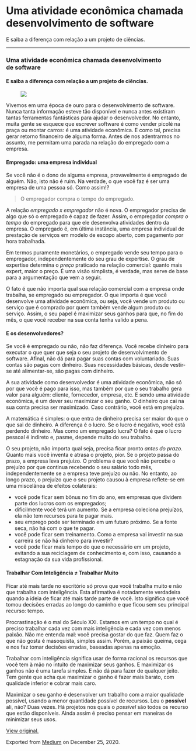 Uma atividade econômica chamada desenvolvimento de software
===========================================================

E saiba a diferença com relação a um projeto de ciências.

------------------------------------------------------------------------

### Uma atividade econômica chamada desenvolvimento de software

#### E saiba a diferença com relação a um projeto de ciências.

<figure>
<img src="https://cdn-images-1.medium.com/max/800/1*Fg2PAch-rdf4tFd_2jcbbw.jpeg" class="graf-image" />
</figure>Vivemos em uma época de ouro para o desenvolvimento de
software. Nunca tanta informação esteve tão disponível e nunca antes
existiram tantas ferramentas fantásticas para ajudar o desenvolvedor. No
entanto, muita gente se esquece que escrever software é como vender
picolé na praça ou montar carros: é uma atividade econômica. E como tal,
precisa gerar retorno financeiro de alguma forma. Antes de nos
adentrarmos no assunto, me permitam uma parada na relação do empregado
com a empresa.

#### Empregado: uma empresa individual

Se você não é o dono de alguma empresa, provavelmente é empregado de
alguém. Não, isto não é ruim. Na verdade, o que você faz é ser uma
empresa de uma pessoa só. Como assim!?

> O empregador compra o tempo do empregado.

A relação *empregado x empregador* não é nova. O empregador precisa de
algo que só o empregado é capaz de fazer. Assim, o empregador *compra o
tempo* do empregado para que ele desenvolva atividades dentro da
empresa. O empregado é, em última instância, uma empresa individual de
prestação de serviços em modelo de escopo aberto, com pagamento por hora
trabalhada. 

Em termos puramente monetários, o empregado vende seu tempo para o
empregador, independentemente do seu grau de expertise. O grau de
expertise determina o *preço* praticado na relação comercial: quanto
mais expert, maior o preço. É uma visão simplista, é verdade, mas serve
de base para a argumentação que vem a seguir.

O fato é que não importa qual sua relação comercial com a empresa onde
trabalha, se empregado ou empregador. O que importa é que você
desenvolve uma atividade econômica, ou seja, você vende um produto ou
serviço que é comprado por quem também vende algum produto ou serviço.
Assim, o seu papel é maximizar seus ganhos para que, no fim do mês, o
que você receber na sua conta tenha valido a pena.

#### E os desenvolvedores?

Se você é empregado ou não, não faz diferença. Você recebe dinheiro para
executar o que quer que seja o seu projeto de desenvolvimento de
software. Afinal, não dá para pagar suas contas com voluntariado. Suas
contas são pagas com dinheiro. Suas necessidades básicas, desde
vestir-se até alimentar-se, são pagas com dinheiro.

A sua atividade como desenvolvedor é uma atividade econômica, não só por
que você é pago para isso, mas também por que o seu trabalho gera valor
para alguém: cliente, fornecedor, empresa, etc. E sendo uma atividade
econômica, é um dever seu maximizar o seu ganho. O dinheiro que cai na
sua conta precisa ser maximizado. Caso contrário, você está em prejuízo.

A matemática é simples: o que entra de dinheiro precisa ser maior do que
o que sai de dinheiro. A diferença é o lucro. Se o lucro é negativo,
você está perdendo dinheiro. Mas como um empregado lucra? O fato é que o
lucro pessoal é indireto e, pasme, depende muito do seu trabalho.

O seu projeto, não importa qual seja, precisa ficar pronto *antes do
prazo*. Quanto mais você inventa e atrasa o projeto, pior. Se o projeto
passa do prazo, a empresa leva prejuízo. O problema é que você não
percebe o prejuízo por que continua recebendo o seu salário todo mês,
independentemente se a empresa teve prejuízo ou não. No entanto, ao
longo prazo, o prejuízo que o seu projeto causou à empresa reflete-se em
uma miscelânea de efeitos colaterais:

-   <span id="71da">você pode ficar sem bônus no fim do ano, em empresas
    que dividem parte dos lucros com os empregados;</span>
-   <span id="4afe">dificilmente você terá um aumento. Se a empresa
    coleciona prejuízos, ela não tem recursos para te pagar mais.</span>
-   <span id="1744">seu emprego pode ser terminado em um futuro próximo.
    Se a fonte seca, não há com o que te pagar. </span>
-   <span id="1199">você pode ficar sem treinamento. Como a empresa vai
    investir na sua carreira se não há dinheiro para investir?</span>
-   <span id="7865">você pode ficar mais tempo do que o necessário em um
    projeto, evitando a sua reciclagem de conhecimento e, com isso,
    causando a estagnação da sua vida profissional.</span>

#### Trabalhar Com Inteligência ≠ Trabalhar Muito

Ficar até mais tarde no escritório só prova que você trabalha muito e
não que trabalha com inteligência. Esta afirmativa é notadamente
verdadeira quando a ideia de ficar até mais tarde parte de você. Isto
significa que você tomou decisões erradas ao longo do caminho e que
ficou sem seu principal recurso: tempo. 

Procrastinação é o mal do Século XXI. Estamos em um tempo no qual é
preciso trabalhar cada vez com mais inteligência e cada vez com menos
paixão. Não me entenda mal: você precisa gostar do que faz. Quem faz o
que não gosta é masoquista, simples assim. Porém, a paixão queima, cega
e nos faz tomar decisões erradas, baseadas apenas na emoção.

Trabalhar com inteligência significa usar de forma racional os recursos
que você tem à mão no intuito de maximizar seus ganhos. E maximizar os
ganhos não é uma tarefa simples. E não dá para fazer de qualquer jeito.
Tem gente que acha que maximizar o ganho é fazer mais barato, com
qualidade inferior e cobrar mais caro.

Maximizar o seu ganho é desenvolver um trabalho com a maior qualidade
possível, usando a menor quantidade possível de recursos. Leu o
**possível** ali, não? Duas vezes. Há projetos nos quais o *possível*
são todos os recurso que estão disponíveis. Ainda assim é preciso pensar
em maneiras de minimizar seus usos.

  

  

[View original.](https://medium.com/p/82c90dccd43f)

Exported from [Medium](https://medium.com) on December 25, 2020.
